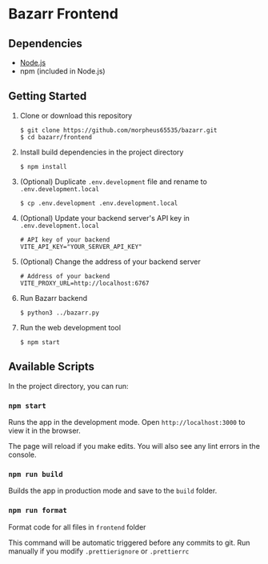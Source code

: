 # Bazarr Frontend

## Dependencies

- [Node.js](https://nodejs.org/)
- npm (included in Node.js)

## Getting Started

1. Clone or download this repository

   ```
   $ git clone https://github.com/morpheus65535/bazarr.git
   $ cd bazarr/frontend
   ```

2. Install build dependencies in the project directory

   ```
   $ npm install
   ```

3. (Optional) Duplicate `.env.development` file and rename to `.env.development.local`

   ```
   $ cp .env.development .env.development.local
   ```

4. (Optional) Update your backend server's API key in `.env.development.local`

   ```
   # API key of your backend
   VITE_API_KEY="YOUR_SERVER_API_KEY"
   ```

5. (Optional) Change the address of your backend server

   ```
   # Address of your backend
   VITE_PROXY_URL=http://localhost:6767
   ```

6. Run Bazarr backend

   ```
   $ python3 ../bazarr.py
   ```

7. Run the web development tool

   ```
   $ npm start
   ```

## Available Scripts

In the project directory, you can run:

### `npm start`

Runs the app in the development mode.
Open `http://localhost:3000` to view it in the browser.

The page will reload if you make edits.
You will also see any lint errors in the console.

### `npm run build`

Builds the app in production mode and save to the `build` folder.

### `npm run format`

Format code for all files in `frontend` folder

This command will be automatic triggered before any commits to git. Run manually if you modify `.prettierignore` or `.prettierrc`
